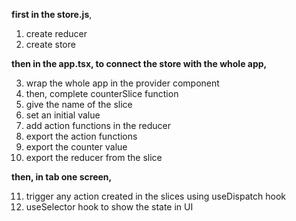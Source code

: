 **first in the store.js**,
1. create reducer
2. create store

**then in the app.tsx, to connect the store with the whole app,**

3. wrap the whole app in the provider component
4. then, complete counterSlice function
5. give the name of the slice
6. set an initial value
7. add action functions in the reducer
8. export the action functions
9. export the counter value
10. export the reducer from the slice

**then, in tab one screen,**

11. trigger any action created in the slices using useDispatch hook
12. useSelector hook to show the state in UI

